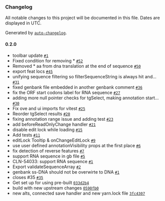 ### Changelog

All notable changes to this project will be documented in this file. Dates are displayed in UTC.

Generated by [`auto-changelog`](https://github.com/CookPete/auto-changelog).

#### 0.2.0

- toolbar update [`#1`](https://github.com/emeraldsci/tg-oss/pull/1)
- Fixed condition for removing * [`#52`](https://github.com/emeraldsci/tg-oss/pull/52)
- Removed * aa from dna translation at the end of sequence [`#50`](https://github.com/emeraldsci/tg-oss/pull/50)
-  export feat locs [`#45`](https://github.com/emeraldsci/tg-oss/pull/45)
- unifying sequence filtering so filterSequenceString is always hit and… [`#31`](https://github.com/emeraldsci/tg-oss/pull/31)
- fixed genbank file embedded in another genbank comment [`#36`](https://github.com/emeraldsci/tg-oss/pull/36)
- fix the ORF start codons label for RNA sequence [`#27`](https://github.com/emeraldsci/tg-oss/pull/27)
- adding more null pointer checks for tgSelect, making annotation start… [`#30`](https://github.com/emeraldsci/tg-oss/pull/30)
- Fix ove and ui imports for vitest [`#25`](https://github.com/emeraldsci/tg-oss/pull/25)
- Reorder tgSelect results [`#20`](https://github.com/emeraldsci/tg-oss/pull/20)
- fixing annotation range issue and adding test  [`#23`](https://github.com/emeraldsci/tg-oss/pull/23)
- add beforeReadOnlyChange handler [`#21`](https://github.com/emeraldsci/tg-oss/pull/21)
- disable edit lock while loading [`#15`](https://github.com/emeraldsci/tg-oss/pull/15)
- Add tests [`#11`](https://github.com/emeraldsci/tg-oss/pull/11)
- editLock Tooltip & onChangeEditLock [`#9`](https://github.com/emeraldsci/tg-oss/pull/9)
- use user defined annotationVisibility props at the first place [`#6`](https://github.com/emeraldsci/tg-oss/pull/6)
- fix detection of reverse features [`#7`](https://github.com/emeraldsci/tg-oss/pull/7)
- support RNA sequence in gb file [`#5`](https://github.com/emeraldsci/tg-oss/pull/5)
- CLN-54033: support RNA sequence [`#1`](https://github.com/emeraldsci/tg-oss/pull/1)
- Export validateSequenceArray [`#2`](https://github.com/emeraldsci/tg-oss/pull/2)
- genbank ss-DNA should not be overwirte to DNA [`#1`](https://github.com/emeraldsci/tg-oss/pull/1)
- closes #35 [`#35`](https://github.com/emeraldsci/tg-oss/issues/35)
- Get set up for using pre-built [`033d2b4`](https://github.com/emeraldsci/tg-oss/commit/033d2b48ee9b6bb7c465241f064ab21488444f6b)
- build with new upstream changes [`0590fb0`](https://github.com/emeraldsci/tg-oss/commit/0590fb0222a8580500ccc3f29626b35b413a3f83)
- new alts, connected save handler and new yarn.lock file [`3fc4307`](https://github.com/emeraldsci/tg-oss/commit/3fc4307cd423d880bf0f9e0f29482af1ea2cd521)
